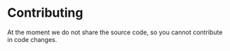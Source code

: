 # Contributing

At the moment we do not share the source code, so you cannot contribute in code changes. 

